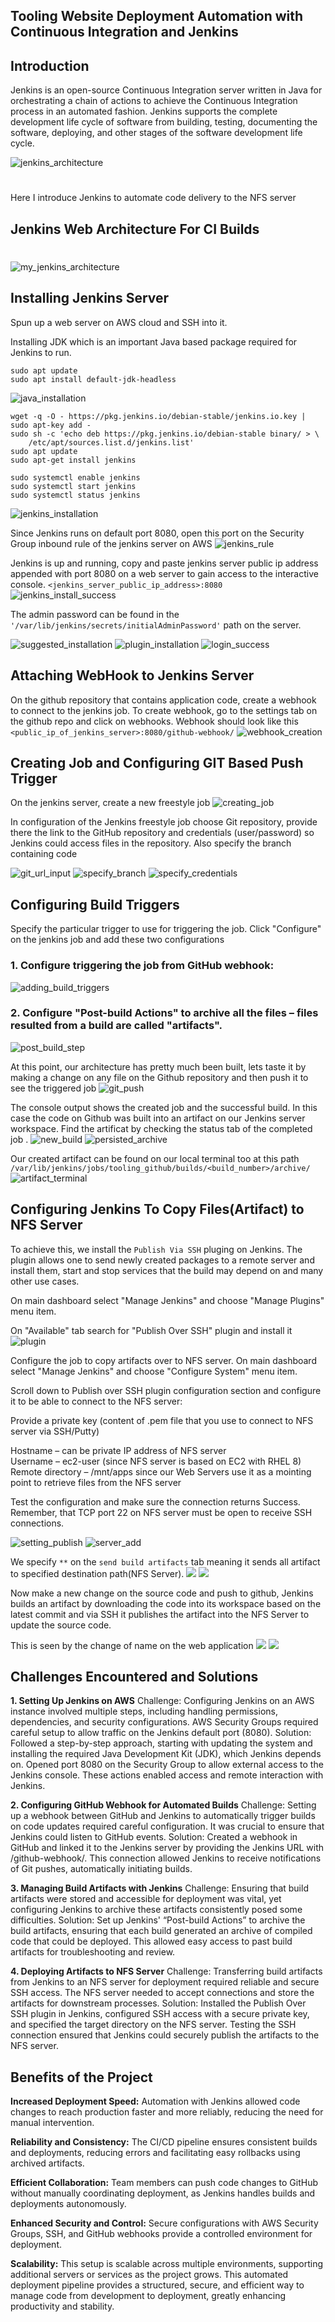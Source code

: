 ## Tooling Website Deployment Automation with Continuous Integration and Jenkins


## Introduction
Jenkins is an open-source Continuous Integration server written in Java for orchestrating a chain of actions to achieve the Continuous Integration process in an automated fashion. Jenkins supports the complete development life cycle of software from building, testing, documenting the software, deploying, and other stages of the software development life cycle.

![jenkins_architecture](images/jenkins2.png)
#

Here I introduce Jenkins to automate code delivery to the NFS server


## Jenkins Web Architecture For CI Builds
#
 
![my_jenkins_architecture](images/jenkins_structure.png)

## Installing Jenkins Server

Spun up a web server on AWS cloud and SSH into it.

Installing JDK which is an important Java based package required for Jenkins to run.
```
sudo apt update
sudo apt install default-jdk-headless
```
![java_installation](images/1.java_installation.jpg)

```
wget -q -O - https://pkg.jenkins.io/debian-stable/jenkins.io.key | sudo apt-key add -
sudo sh -c 'echo deb https://pkg.jenkins.io/debian-stable binary/ > \
    /etc/apt/sources.list.d/jenkins.list'
sudo apt update
sudo apt-get install jenkins

sudo systemctl enable jenkins
sudo systemctl start jenkins
sudo systemctl status jenkins
```
![jenkins_installation](images/2.jenkins_installation_status.jpg)

Since Jenkins runs on default port 8080, open this port on the Security Group inbound rule of the jenkins server on AWS 
![jenkins_rule](images/3.jenkins_sg_rule.jpg)

Jenkins is up and running, copy and paste jenkins server public ip address appended with port 8080 on a web server to gain access to the interactive console. `<jenkins_server_public_ip_address>:8080`
![jenkins_install_success](images/4.jenkins_install_success.jpg)

The admin password can be found in the `'/var/lib/jenkins/secrets/initialAdminPassword'` path on the server.

![suggested_installation](images/5.suggested_install.jpg)
![plugin_installation](images/6.plugin_installation.jpg)
![login_success](images/7.login_success.jpg)

## Attaching WebHook to Jenkins Server

On the github repository that contains application code, create a webhook to connect to the jenkins job. To create webhook, go to the settings tab on the github repo and click on webhooks.
Webhook should look like this `<public_ip_of_jenkins_server>:8080/github-webhook/`
![webhook_creation](images/8.webhook_creation.jpg)

## Creating Job and Configuring GIT Based Push Trigger

On the jenkins server, create a new freestyle job
![creating_job](images/9.creating_job.jpg)

In configuration of the Jenkins freestyle job choose Git repository, provide there the link to the GitHub repository and credentials (user/password) so Jenkins could access files in the repository. Also specify the branch containing code

![git_url_input](images/10.git_url_input.jpg)
![specify_branch](images/11.specify_branch.jpg)
![specify_credentials](images/12.specify-credentials.jpg)

## Configuring Build Triggers

Specify the particular trigger to use for triggering the job. Click "Configure" on the jenkins job and add these two configurations

### 1. Configure triggering the job from GitHub webhook:

![adding_build_triggers](images/13.adding_build_triggers.jpg)

### 2. Configure "Post-build Actions" to archive all the files – files resulted from a build are called "artifacts".

![post_build_step](images/14.post_build_step.jpg)

At this point, our architecture has pretty much been built, lets taste it by making a change on any file on the Github repository and then push it to see the triggered job
![git_push](images/15.github_push.jpg)

The console output shows the created job and the successful build.
In this case the code on Github was built into an artifact on our Jenkins server workspace. Find the artificat by checking the status tab of the completed job .
![new_build](images/16.new_build.jpg)
![persisted_archive](images/17.persisted_archive.jpg)

Our created artifact can be found on our local terminal too at this path 
`/var/lib/jenkins/jobs/tooling_github/builds/<build_number>/archive/`
![artifact_terminal](images/18.artifact_terminal.jpg)


## Configuring Jenkins To Copy Files(Artifact) to NFS Server

To achieve this, we install the `Publish Via SSH` pluging on Jenkins.
The plugin allows one to send newly created packages to a remote server and install them, start and stop services that the build may depend on and many other use cases.

On main dashboard select "Manage Jenkins" and choose "Manage Plugins" menu item.

On "Available" tab search for "Publish Over SSH" plugin and install it
![plugin](images/19.plugin.jpg)

Configure the job to copy artifacts over to NFS server.
On main dashboard select "Manage Jenkins" and choose "Configure System" menu item.

Scroll down to Publish over SSH plugin configuration section and configure it to be able to connect to the NFS server:

Provide a private key (content of .pem file that you use to connect to NFS server via SSH/Putty)

Hostname – can be private IP address of NFS server <br/>
Username – ec2-user (since NFS server is based on EC2 with RHEL 8) <br/>
Remote directory – /mnt/apps since our Web Servers use it as a mointing point to retrieve files from the NFS server

Test the configuration and make sure the connection returns Success. Remember, that TCP port 22 on NFS server must be open to receive SSH connections.

![setting_publish](images/20.setting_pos.jpg)
![server_add](images/21.server_add.jpg)

We specify `**` on the `send build artifacts` tab meaning it sends all artifact to specified destination path(NFS Server). 
![](images/22.archive_path.jpg)
![](images/23.archive_path2.jpg)

Now make a new change on the source code and push to github, Jenkins builds an artifact by downloading the code into its workspace based on the latest commit and via SSH it publishes the artifact into the NFS Server to update the source code. 

This is seen by the change of name on the web application
![](images/24.new_changes.jpg)
![](images/25.new_change_updated.jpg)

## Challenges Encountered and Solutions
**1. Setting Up Jenkins on AWS**
Challenge: Configuring Jenkins on an AWS instance involved multiple steps, including handling permissions, dependencies, and security configurations. AWS Security Groups required careful setup to allow traffic on the Jenkins default port (8080).
Solution: Followed a step-by-step approach, starting with updating the system and installing the required Java Development Kit (JDK), which Jenkins depends on. Opened port 8080 on the Security Group to allow external access to the Jenkins console. These actions enabled access and remote interaction with Jenkins.

**2. Configuring GitHub Webhook for Automated Builds**
Challenge: Setting up a webhook between GitHub and Jenkins to automatically trigger builds on code updates required careful configuration. It was crucial to ensure that Jenkins could listen to GitHub events.
Solution: Created a webhook in GitHub and linked it to the Jenkins server by providing the Jenkins URL with /github-webhook/. This connection allowed Jenkins to receive notifications of Git pushes, automatically initiating builds.

**3. Managing Build Artifacts with Jenkins**
Challenge: Ensuring that build artifacts were stored and accessible for deployment was vital, yet configuring Jenkins to archive these artifacts consistently posed some difficulties.
Solution: Set up Jenkins' “Post-build Actions” to archive the build artifacts, ensuring that each build generated an archive of compiled code that could be deployed. This allowed easy access to past build artifacts for troubleshooting and review.

**4. Deploying Artifacts to NFS Server**
Challenge: Transferring build artifacts from Jenkins to an NFS server for deployment required reliable and secure SSH access. The NFS server needed to accept connections and store the artifacts for downstream processes.
Solution: Installed the Publish Over SSH plugin in Jenkins, configured SSH access with a secure private key, and specified the target directory on the NFS server. Testing the SSH connection ensured that Jenkins could securely publish the artifacts to the NFS server.


## Benefits of the Project

**Increased Deployment Speed:** Automation with Jenkins allowed code changes to reach production faster and more reliably, reducing the need for manual intervention.

**Reliability and Consistency:** The CI/CD pipeline ensures consistent builds and deployments, reducing errors and facilitating easy rollbacks using archived artifacts.

**Efficient Collaboration:** Team members can push code changes to GitHub without manually coordinating deployment, as Jenkins handles builds and deployments autonomously.

**Enhanced Security and Control:** Secure configurations with AWS Security Groups, SSH, and GitHub webhooks provide a controlled environment for deployment.

**Scalability:** This setup is scalable across multiple environments, supporting additional servers or services as the project grows.
This automated deployment pipeline provides a structured, secure, and efficient way to manage code from development to deployment, greatly enhancing productivity and stability.
